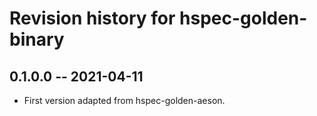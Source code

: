# Revision history for hspec-golden-binary

## 0.1.0.0  -- 2021-04-11

* First version adapted from hspec-golden-aeson. 
